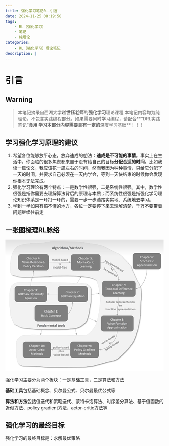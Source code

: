```yaml
---
title: 强化学习笔记0——引言
date: 2024-11-25 08:19:58
tags:
    - RL（强化学习）
    - 笔记
    - 纯理论
categories:
    - RL（强化学习）理论笔记
description: |
---
```


# 引言
## Warning
> 本笔记摘录自西湖大学**赵世钰老师**的**强化学习**理论课程
> 本笔记内容均为纯理论，不包含实践编程部分。如果需要同时学习编程，请配合**“DRL实践笔记”**食用
> 学习本部分内容需要具有一定的**深度学习基础**！！！

## 学习强化学习原理的建议
1. 希望各位能够放平心态，放弃速成的想法：**速成是不可能的事情**。事实上在生活中，你面临的很多焦虑都来自于没有给自己的目标**分配合适的时间**。比如我读一篇论文，我应该花一周左右的时间，然而我因为种种事情，只给它分配了一天的时间，并要求自己必须在一天内学会，等到一天快结束的时候你会发现你根本无法完成。
2. 强化学习理论有两个特点：一是数学性很强，二是系统性很强。其中，数学性很强是指你需要去理解算法背后的原理与本质；而系统性很强是指强化学习理论知识体系是一环扣一环的，需要一步一步踏踏实实地、系统地去学习。
3. 学到一半如果有搞不懂的地方，各位一定要停下来去理解清楚，千万不要带着问题继续往前走

## 一张图梳理RL脉络
![强化学习基本知识体系图](./images/pic1.png)

强化学习主要分为两个板块：一是基础工具，二是算法和方法

**基础工具**包括基础概念、贝尔曼公式、贝尔曼最优公式等

**算法和方法**包括值迭代和策略迭代、蒙特卡洛算法、时序差分算法、基于值函数的近似方法、policy gradient方法、actor-critic方法等

## 强化学习的最终目标
强化学习的最终目标是：求解最优策略

